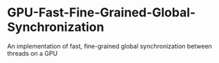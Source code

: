 # GPU-Fast-Fine-Grained-Global-Synchronization
An implementation of fast, fine-grained global synchronization between threads on a GPU
